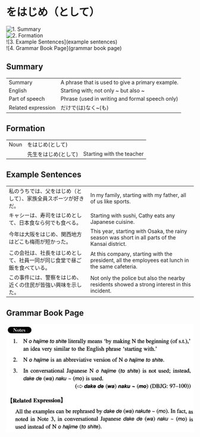 # をはじめ（として）

![1. Summary](summary)<br>
![2. Formation](formation)<br>
![3. Example Sentences](example sentences)<br>
![4. Grammar Book Page](grammar book page)<br>


## Summary

<table><tr>   <td>Summary</td>   <td>A phrase that is used to give a primary example.</td></tr><tr>   <td>English</td>   <td>Starting with; not only ~ but also ~</td></tr><tr>   <td>Part of speech</td>   <td>Phrase (used in writing and formal speech only)</td></tr><tr>   <td>Related expression</td>   <td>だけで(は)なく~(も)</td></tr></table>

## Formation

<table class="table"><tbody><tr class="tr head"><td class="td"><span class="bold">Noun</span></td><td class="td"><span class="concept">をはじめ</span><span>(</span><span class="concept">として</span><span>)</span> </td><td class="td"></td></tr><tr class="tr"><td class="td"></td><td class="td"><span>先生</span><span class="concept">をはじめ</span><span>(</span><span class="concept">として</span><span>)</span> </td><td class="td"><span>Starting with the teacher</span></td></tr></tbody></table>

## Example Sentences

<table><tr>   <td>私のうちでは、父をはじめ（として）、家族全員スポーツが好きだ。</td>   <td>In my family, starting with my father, all of us like sports.</td></tr><tr>   <td>キャシーは、寿司をはじめとして、日本食なら何でも食べる。</td>   <td>Starting with sushi, Cathy eats any Japanese cuisine.</td></tr><tr>   <td>今年は大阪をはじめ、関西地方はどこも梅雨が短かった。</td>   <td>This year, starting with Osaka, the rainy season was short in all parts of the Kansai district.</td></tr><tr>   <td>この会社は、社長をはじめとして、社員一同が同じ食堂で昼ご飯を食べている。</td>   <td>At this company, starting with the president, all the employees eat lunch in the same cafeteria.</td></tr><tr>   <td>この事件には、警察をはじめ、近くの住民が皆強い興味を示した。</td>   <td>Not only the police but also the nearby residents showed a strong interest in this incident.</td></tr></table>

## Grammar Book Page

![](../img/Intermediateをはじめ(として).png)

